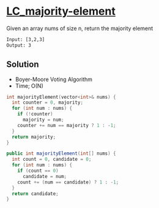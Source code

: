 # [LC_majority-element](https://leetcode.com/problems/majority-element)

Given an array nums of size n, return the majority element

```txt
Input: [3,2,3]
Output: 3
```

## Solution

* Boyer-Moore Voting Algorithm
* Time; O(N)

```cpp
int majorityElement(vector<int>& nums) {
  int counter = 0, majority;
  for (int num : nums) {
    if (!counter)
      majority = num;
    counter += num == majority ? 1 : -1;
  }
  return majority;
}
```

```java
public int majorityElement(int[] nums) {
  int count = 0, candidate = 0;
  for (int num : nums) {
    if (count == 0)
      candidate = num;
    count += (num == candidate) ? 1 : -1;
  }
  return candidate;
}
```
